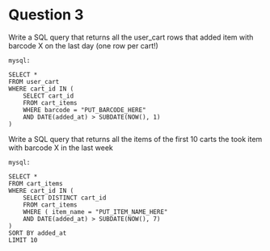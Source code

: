 # Question 3

Write a SQL query that returns all the user_cart rows that added item with barcode X on the last day (one row per cart!)

    mysql:

    SELECT * 
    FROM user_cart
    WHERE cart_id IN (
        SELECT cart_id
        FROM cart_items
        WHERE barcode = "PUT_BARCODE_HERE" 
        AND DATE(added_at) > SUBDATE(NOW(), 1)
    )


Write a SQL query that returns all the items of the first 10 carts the took item with barcode X in the last week

    mysql:

    SELECT *
    FROM cart_items
    WHERE cart_id IN (
        SELECT DISTINCT cart_id
        FROM cart_items
        WHERE ( item_name = "PUT_ITEM_NAME_HERE"
        AND DATE(added_at) > SUBDATE(NOW(), 7)
    )
    SORT BY added_at
    LIMIT 10
